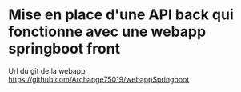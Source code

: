 # Mise en place d'une API back qui fonctionne avec une webapp springboot front

Url du git de la webapp https://github.com/Archange75019/webappSpringboot